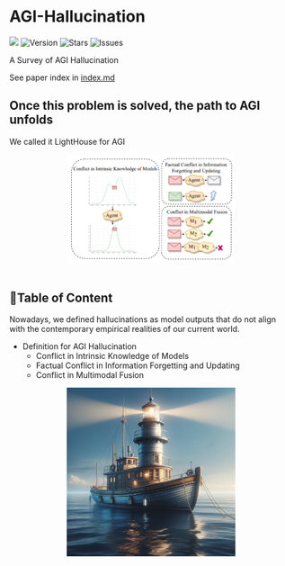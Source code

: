 # AGI-Hallucination
![](https://img.shields.io/badge/AGI-welcome-brightgreen) 
<img src="https://img.shields.io/badge/Version-1.0-blue.svg" alt="Version">
<img src="https://img.shields.io/github/stars/ZurichRain/AGI-Hallucination?color=yellow" alt="Stars">
<img src="https://img.shields.io/github/issues/ZurichRain/AGI-Hallucination?color=red" alt="Issues">

A Survey of AGI Hallucination

See paper index in [index.md](https://github.com/ZurichRain/AGI-Hallucination/blob/main/Index.md)

## Once this problem is solved, the path to AGI unfolds
We called it LightHouse for AGI

<div align="center">
  <img src="figures/Define.png" alt="LLM evaluation" width="300"><br>
</div></br>

## 🚀Table of Content
Nowadays, we defined hallucinations as model outputs that do not align with the contemporary empirical realities of our current world.
- Definition for AGI Hallucination
  - Conflict in Intrinsic Knowledge of Models
  - Factual Conflict in Information Forgetting and Updating
  - Conflict in Multimodal Fusion

<div align="center">
  <img src="figures/LightHouse.png" alt="LLM evaluation" width="300"><br>
</div></br>
